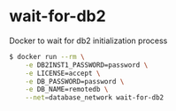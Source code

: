 # wait-for-db2
Docker to wait for db2 initialization process
```bash
$ docker run --rm \
    -e DB2INST1_PASSWORD=password \
    -e LICENSE=accept \
    -e DB_PASSWORD=password \
    -e DB_NAME=remotedb \
    --net=database_network wait-for-db2
```